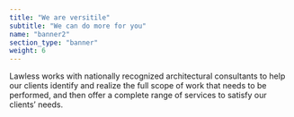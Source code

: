 ```yaml
---
title: "We are versitile"
subtitle: "We can do more for you"
name: "banner2"
section_type: "banner"
weight: 6
---
```


Lawless works with nationally recognized architectural consultants to help our clients identify and realize the full scope of work that needs to be performed, and then offer a complete range of services to satisfy our clients’ needs.
